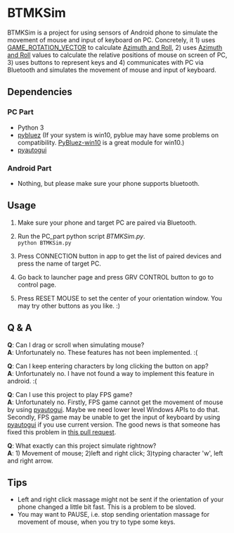 # BTMKSim
BTMKSim is a project for using sensors of Android phone to simulate the movement of mouse and input of keyboard on PC. Concretely, it 1) uses [GAME_ROTATION_VECTOR](https://developer.android.google.cn/reference/android/hardware/SensorEvent.html?hl=en#values) to calculate [Azimuth and Roll](https://developer.android.google.cn/reference/android/hardware/SensorManager#getOrientation(float%5B%5D,%20float%5B%5D)), 2) uses [Azimuth and Roll](https://developer.android.google.cn/reference/android/hardware/SensorManager#getOrientation(float%5B%5D,%20float%5B%5D)) values to calculate the relative positions of mouse on screen of PC, 3) uses buttons to represent keys and 4) communicates with PC via Bluetooth and simulates the movement of mouse and input of keyboard.



## Dependencies
### PC Part
- Python 3
- [pybluez](https://github.com/pybluez/pybluez) (If your system is win10, pyblue may have some problems on compatibility. [PyBluez-win10](https://pypi.org/project/PyBluez-win10) is a great module for win10.)
- [pyautogui](https://github.com/asweigart/pyautogui)

### Android Part
- Nothing, but please make sure your phone supports bluetooth.

## Usage
1. Make sure your phone and target PC are paired via Bluetooth.
2. Run the PC_part python script *BTMKSim.py*.  
`python BTMKSim.py`

3. Press CONNECTION button in app to get the list of paired devices and press the name of target PC.
4. Go back to launcher page and press GRV CONTROL button to go to control page.
5. Press RESET MOUSE to set the center of your orientation window. You may try other buttons as you like. :)

## Q & A
**Q**: Can I drag or scroll when simulating mouse?  
**A**: Unfortunately no. These features has not been implemented. :(

**Q**: Can I keep entering characters by long clicking the button on app?  
**A**: Unfortunately no. I have not found a way to implement this feature in android. :(

**Q**: Can I use this project to play FPS game?  
**A**: Unfortunately no. Firstly, FPS game cannot get the movement of mouse by using [pyautogui](https://github.com/asweigart/pyautogui). Maybe we need lower level Windows APIs to do that. Secondly, FPS game may be unable to get the input of keyboard by using [pyautogui](https://github.com/asweigart/pyautogui) if you use current version. The good news is that someone has fixed this problem in [this pull request](https://github.com/asweigart/pyautogui/pull/299).

**Q**: What exactly can this project simulate rightnow?  
**A**: 1) Movement of mouse; 2)left and right click; 3)typing character 'w', left and right arrow.

## Tips
- Left and right click massage might not be sent if the orientation of your phone changed a little bit fast. This is a problem to be sloved.
- You may want to PAUSE, i.e. stop sending orientation massage for movement of mouse, when you try to type some keys.

